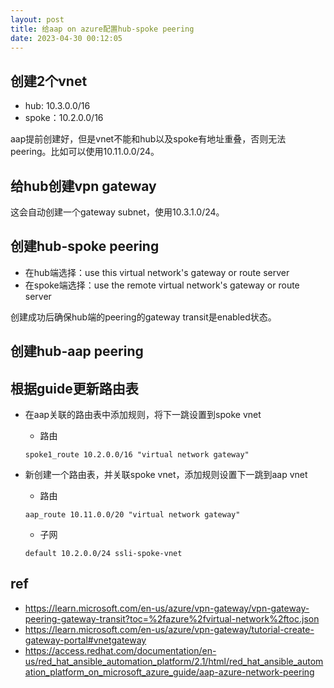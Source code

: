 ```yaml
---
layout: post
title: 给aap on azure配置hub-spoke peering
date: 2023-04-30 00:12:05
---
```


## 创建2个vnet

- hub: 10.3.0.0/16
- spoke：10.2.0.0/16

aap提前创建好，但是vnet不能和hub以及spoke有地址重叠，否则无法peering。比如可以使用10.11.0.0/24。

## 给hub创建vpn gateway

这会自动创建一个gateway subnet，使用10.3.1.0/24。

## 创建hub-spoke peering

- 在hub端选择：use this virtual network's gateway or route server
- 在spoke端选择：use the remote virtual network's gateway or route server

创建成功后确保hub端的peering的gateway transit是enabled状态。

## 创建hub-aap peering

## 根据guide更新路由表

- 在aap关联的路由表中添加规则，将下一跳设置到spoke vnet

    - 路由

    ```
    spoke1_route 10.2.0.0/16 "virtual network gateway"
    ```


- 新创建一个路由表，并关联spoke vnet，添加规则设置下一跳到aap vnet

    - 路由

    ```
    aap_route 10.11.0.0/20 "virtual network gateway"
    ```

    - 子网

    ```
    default 10.2.0.0/24 ssli-spoke-vnet
    ```

## ref
- https://learn.microsoft.com/en-us/azure/vpn-gateway/vpn-gateway-peering-gateway-transit?toc=%2fazure%2fvirtual-network%2ftoc.json
- https://learn.microsoft.com/en-us/azure/vpn-gateway/tutorial-create-gateway-portal#vnetgateway
- https://access.redhat.com/documentation/en-us/red_hat_ansible_automation_platform/2.1/html/red_hat_ansible_automation_platform_on_microsoft_azure_guide/aap-azure-network-peering
